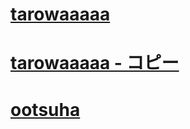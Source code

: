 # [tarowaaaaa](https://taro.s-ul.eu/kJYcKhsK)
# [tarowaaaaa - コピー](https://taro.s-ul.eu/0TIk9H8j)
# [ootsuha](https://taro.s-ul.eu/NzBdyEN3)
